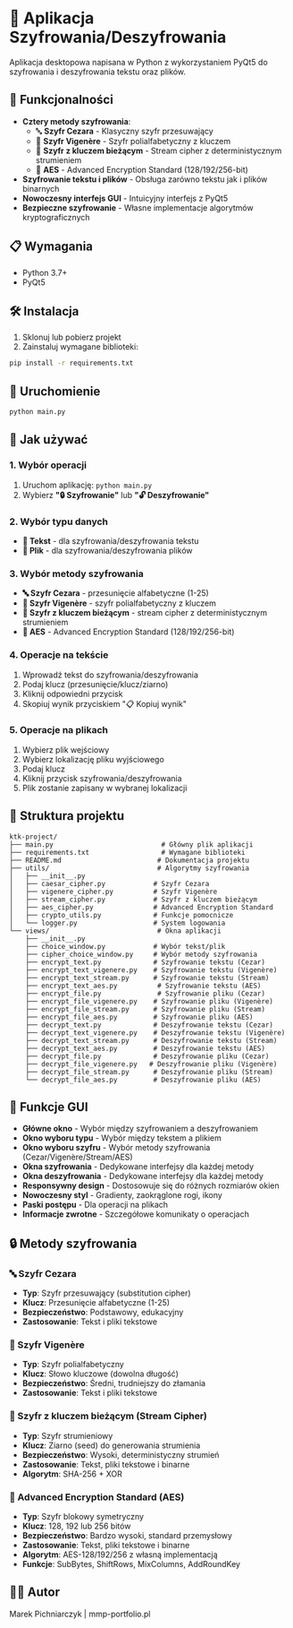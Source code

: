 # 🔐 Aplikacja Szyfrowania/Deszyfrowania

Aplikacja desktopowa napisana w Python z wykorzystaniem PyQt5 do szyfrowania i deszyfrowania tekstu oraz plików.

## 🚀 Funkcjonalności

- **Cztery metody szyfrowania**:
  - 🔤 **Szyfr Cezara** - Klasyczny szyfr przesuwający
  - 🔑 **Szyfr Vigenère** - Szyfr polialfabetyczny z kluczem
  - 🌊 **Szyfr z kluczem bieżącym** - Stream cipher z deterministycznym strumieniem
  - 🔐 **AES** - Advanced Encryption Standard (128/192/256-bit)
- **Szyfrowanie tekstu i plików** - Obsługa zarówno tekstu jak i plików binarnych
- **Nowoczesny interfejs GUI** - Intuicyjny interfejs z PyQt5
- **Bezpieczne szyfrowanie** - Własne implementacje algorytmów kryptograficznych

## 📋 Wymagania

- Python 3.7+
- PyQt5

## 🛠️ Instalacja

1. Sklonuj lub pobierz projekt
2. Zainstaluj wymagane biblioteki:

```bash
pip install -r requirements.txt
```

## 🎯 Uruchomienie

```bash
python main.py
```

## 📖 Jak używać

### 1. Wybór operacji
1. Uruchom aplikację: `python main.py`
2. Wybierz **"🔒 Szyfrowanie"** lub **"🔓 Deszyfrowanie"**

### 2. Wybór typu danych
- **📝 Tekst** - dla szyfrowania/deszyfrowania tekstu
- **📁 Plik** - dla szyfrowania/deszyfrowania plików

### 3. Wybór metody szyfrowania
- **🔤 Szyfr Cezara** - przesunięcie alfabetyczne (1-25)
- **🔑 Szyfr Vigenère** - szyfr polialfabetyczny z kluczem
- **🌊 Szyfr z kluczem bieżącym** - stream cipher z deterministycznym strumieniem
- **🔐 AES** - Advanced Encryption Standard (128/192/256-bit)

### 4. Operacje na tekście
1. Wprowadź tekst do szyfrowania/deszyfrowania
2. Podaj klucz (przesunięcie/klucz/ziarno)
3. Kliknij odpowiedni przycisk
4. Skopiuj wynik przyciskiem "📋 Kopiuj wynik"

### 5. Operacje na plikach
1. Wybierz plik wejściowy
2. Wybierz lokalizację pliku wyjściowego
3. Podaj klucz
4. Kliknij przycisk szyfrowania/deszyfrowania
5. Plik zostanie zapisany w wybranej lokalizacji

## 🔧 Struktura projektu

```
ktk-project/
├── main.py                           # Główny plik aplikacji
├── requirements.txt                  # Wymagane biblioteki
├── README.md                        # Dokumentacja projektu
├── utils/                           # Algorytmy szyfrowania
│   ├── __init__.py
│   ├── caesar_cipher.py            # Szyfr Cezara
│   ├── vigenere_cipher.py          # Szyfr Vigenère
│   ├── stream_cipher.py            # Szyfr z kluczem bieżącym
│   ├── aes_cipher.py               # Advanced Encryption Standard
│   ├── crypto_utils.py             # Funkcje pomocnicze
│   └── logger.py                   # System logowania
└── views/                           # Okna aplikacji
    ├── __init__.py
    ├── choice_window.py            # Wybór tekst/plik
    ├── cipher_choice_window.py     # Wybór metody szyfrowania
    ├── encrypt_text.py             # Szyfrowanie tekstu (Cezar)
    ├── encrypt_text_vigenere.py    # Szyfrowanie tekstu (Vigenère)
    ├── encrypt_text_stream.py      # Szyfrowanie tekstu (Stream)
    ├── encrypt_text_aes.py          # Szyfrowanie tekstu (AES)
    ├── encrypt_file.py              # Szyfrowanie pliku (Cezar)
    ├── encrypt_file_vigenere.py    # Szyfrowanie pliku (Vigenère)
    ├── encrypt_file_stream.py      # Szyfrowanie pliku (Stream)
    ├── encrypt_file_aes.py         # Szyfrowanie pliku (AES)
    ├── decrypt_text.py             # Deszyfrowanie tekstu (Cezar)
    ├── decrypt_text_vigenere.py    # Deszyfrowanie tekstu (Vigenère)
    ├── decrypt_text_stream.py      # Deszyfrowanie tekstu (Stream)
    ├── decrypt_text_aes.py         # Deszyfrowanie tekstu (AES)
    ├── decrypt_file.py             # Deszyfrowanie pliku (Cezar)
    ├── decrypt_file_vigenere.py   # Deszyfrowanie pliku (Vigenère)
    ├── decrypt_file_stream.py      # Deszyfrowanie pliku (Stream)
    └── decrypt_file_aes.py         # Deszyfrowanie pliku (AES)
```

## 🎨 Funkcje GUI

- **Główne okno** - Wybór między szyfrowaniem a deszyfrowaniem
- **Okno wyboru typu** - Wybór między tekstem a plikiem
- **Okno wyboru szyfru** - Wybór metody szyfrowania (Cezar/Vigenère/Stream/AES)
- **Okna szyfrowania** - Dedykowane interfejsy dla każdej metody
- **Okna deszyfrowania** - Dedykowane interfejsy dla każdej metody
- **Responsywny design** - Dostosowuje się do różnych rozmiarów okien
- **Nowoczesny styl** - Gradienty, zaokrąglone rogi, ikony
- **Paski postępu** - Dla operacji na plikach
- **Informacje zwrotne** - Szczegółowe komunikaty o operacjach

## 🔒 Metody szyfrowania

### 🔤 Szyfr Cezara
- **Typ**: Szyfr przesuwający (substitution cipher)
- **Klucz**: Przesunięcie alfabetyczne (1-25)
- **Bezpieczeństwo**: Podstawowy, edukacyjny
- **Zastosowanie**: Tekst i pliki tekstowe

### 🔑 Szyfr Vigenère
- **Typ**: Szyfr polialfabetyczny
- **Klucz**: Słowo kluczowe (dowolna długość)
- **Bezpieczeństwo**: Średni, trudniejszy do złamania
- **Zastosowanie**: Tekst i pliki tekstowe

### 🌊 Szyfr z kluczem bieżącym (Stream Cipher)
- **Typ**: Szyfr strumieniowy
- **Klucz**: Ziarno (seed) do generowania strumienia
- **Bezpieczeństwo**: Wysoki, deterministyczny strumień
- **Zastosowanie**: Tekst, pliki tekstowe i binarne
- **Algorytm**: SHA-256 + XOR

### 🔐 Advanced Encryption Standard (AES)
- **Typ**: Szyfr blokowy symetryczny
- **Klucz**: 128, 192 lub 256 bitów
- **Bezpieczeństwo**: Bardzo wysoki, standard przemysłowy
- **Zastosowanie**: Tekst, pliki tekstowe i binarne
- **Algorytm**: AES-128/192/256 z własną implementacją
- **Funkcje**: SubBytes, ShiftRows, MixColumns, AddRoundKey


## 👨‍💻 Autor

Marek Pichniarczyk | mmp-portfolio.pl
